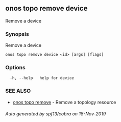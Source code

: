 ## onos topo remove device

Remove a device

### Synopsis

Remove a device

```
onos topo remove device <id> [args] [flags]
```

### Options

```
  -h, --help   help for device
```

### SEE ALSO

* [onos topo remove](onos_topo_remove.md)	 - Remove a topology resource

###### Auto generated by spf13/cobra on 18-Nov-2019
